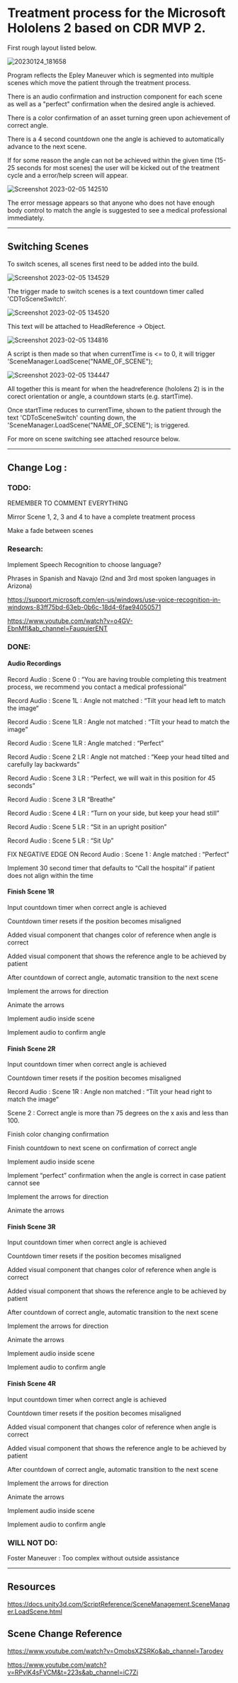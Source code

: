 # Treatment process for the Microsoft Hololens 2 based on CDR MVP 2. 

First rough layout listed below.

![20230124_181658](https://user-images.githubusercontent.com/93949561/216845556-70024801-d724-4be6-b4a1-9c18baac5460.jpg)

Program reflects the Epley Maneuver which is segmented into multiple scenes which move the patient through the treatment process.

There is an audio confirmation and instruction component for each scene as well as a "perfect" confirmation when the desired angle is achieved.

There is a color confirmation of an asset turning green upon achievement of correct angle.

There is a 4 second countdown one the angle is achieved to automatically advance to the next scene.

If for some reason the angle can not be achieved within the given time (15-25 seconds for most scenes) the user will be kicked out of the treatment cycle and a error/help screen will appear.

![Screenshot 2023-02-05 142510](https://user-images.githubusercontent.com/93949561/216846910-f69e7757-febf-4cc9-b25f-92295d4fb8a0.jpg)


The error message appears so that anyone who does not have enough body control to match the angle is suggested to see a medical professional immediately.

----------
## Switching Scenes

To switch scenes, all scenes first need to be added into the build.

![Screenshot 2023-02-05 134529](https://user-images.githubusercontent.com/93949561/216845952-7f273f28-d0ec-45fa-99ae-13f0d4f28c0e.jpg)

The trigger made to switch scenes is a text countdown timer called 'CDToSceneSwitch'.

![Screenshot 2023-02-05 134520](https://user-images.githubusercontent.com/93949561/216846236-b1f8410a-ee6c-4a69-9280-bbbb88738f82.jpg)

This text will be attached to HeadReference -> Object.

![Screenshot 2023-02-05 134816](https://user-images.githubusercontent.com/93949561/216846023-41f53be9-e493-452b-915c-34cb719acd43.jpg)

A script is then made so that when currentTime is <= to 0, it will trigger 'SceneManager.LoadScene("NAME_OF_SCENE");

![Screenshot 2023-02-05 134447](https://user-images.githubusercontent.com/93949561/216846068-25a624c3-5465-4a39-b343-3d7fd5bd8242.jpg)

All together this is meant for when the headreference (hololens 2) is in the corect orientation or angle, a countdown starts (e.g. startTime).

Once startTime reduces to currentTime, shown to the patient through the text 'CDToSceneSwitch' counting down, the 'SceneManager.LoadScene("NAME_OF_SCENE"); is triggered.

For more on scene switching see attached resource below.

----------

## Change Log : 

### TODO:

REMEMBER TO COMMENT EVERYTHING

Mirror Scene 1, 2, 3 and 4 to have a complete treatment process

Make a fade between scenes

### Research:

Implement Speech Recognition to choose language?

Phrases in Spanish and Navajo (2nd and 3rd most spoken languages in Arizona)

https://support.microsoft.com/en-us/windows/use-voice-recognition-in-windows-83ff75bd-63eb-0b6c-18d4-6fae94050571

https://www.youtube.com/watch?v=o4GV-EbnMfI&ab_channel=FauquierENT

### DONE:

#### Audio Recordings

Record Audio : Scene 0 : “You are having trouble completing this treatment process, we recommend you contact a medical professional”

Record Audio : Scene 1L : Angle not matched : “Tilt your head left to match the image“

Record Audio : Scene 1LR : Angle not matched : “Tilt your head to match the image”

Record Audio : Scene 1LR : Angle matched : “Perfect”

Record Audio : Scene 2 LR : Angle not matched : “Keep your head tilted and carefully lay backwards”

Record Audio : Scene 3 LR : “Perfect, we will wait in this position for 45 seconds”

Record Audio : Scene 3 LR “Breathe”

Record Audio : Scene 4 LR : “Turn on your side, but keep your head still”

Record Audio : Scene 5 LR : “Sit in an upright position”

Record Audio : Scene 5 LR : “Sit Up”

FIX NEGATIVE EDGE ON Record Audio : Scene 1 : Angle matched : “Perfect”

Implement 30 second timer that defaults to “Call the hospital” if patient does not align within the time

#### Finish Scene 1R

Input countdown timer when correct angle is achieved

Countdown timer resets if the position becomes misaligned

Added visual component that changes color of reference when angle is correct

Added visual component that shows the reference angle to be achieved by patient

After countdown of correct angle, automatic transition to the next scene	

Implement the arrows for direction

Animate the arrows

Implement audio inside scene

Implement audio to confirm angle

#### Finish Scene 2R
	
Input countdown timer when correct angle is achieved

Countdown timer resets if the position becomes misaligned

Record Audio : Scene 1R : Angle non matched : “Tilt your head right to match the image“

Scene 2 : Correct angle is more than 75 degrees on the x axis and less than 100.

Finish color changing confirmation

Finish countdown to next scene on confirmation of correct angle

Implement audio inside scene

Implement “perfect” confirmation when the angle is correct in case patient cannot see

Implement the arrows for direction

Animate the arrows

#### Finish Scene 3R
	
Input countdown timer when correct angle is achieved

Countdown timer resets if the position becomes misaligned

Added visual component that changes color of reference when angle is correct

Added visual component that shows the reference angle to be achieved by patient

After countdown of correct angle, automatic transition to the next scene	

Implement the arrows for direction

Animate the arrows

Implement audio inside scene

Implement audio to confirm angle

#### Finish Scene 4R

Input countdown timer when correct angle is achieved
	
Countdown timer resets if the position becomes misaligned

Added visual component that changes color of reference when angle is correct

Added visual component that shows the reference angle to be achieved by patient

After countdown of correct angle, automatic transition to the next scene	

Implement the arrows for direction

Animate the arrows

Implement audio inside scene

Implement audio to confirm angle

### WILL NOT DO:

Foster Maneuver : Too complex without outside assistance

----------

## Resources

https://docs.unity3d.com/ScriptReference/SceneManagement.SceneManager.LoadScene.html

## Scene Change Reference 

https://www.youtube.com/watch?v=OmobsXZSRKo&ab_channel=Tarodev

https://www.youtube.com/watch?v=RPvlK4sFVCM&t=223s&ab_channel=iC7Zi

